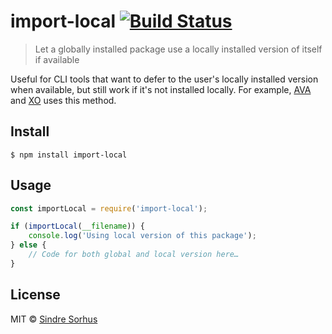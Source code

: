 # import-local [![Build Status](https://travis-ci.org/sindresorhus/import-local.svg?branch=master)](https://travis-ci.org/sindresorhus/import-local)

> Let a globally installed package use a locally installed version of itself if available

Useful for CLI tools that want to defer to the user's locally installed version when available, but still work if it's not installed locally. For example, [AVA](http://ava.li) and [XO](https://github.com/sindresorhus/xo) uses this method.


## Install

```
$ npm install import-local
```


## Usage

```js
const importLocal = require('import-local');

if (importLocal(__filename)) {
	console.log('Using local version of this package');
} else {
	// Code for both global and local version here…
}
```


## License

MIT © [Sindre Sorhus](https://sindresorhus.com)
